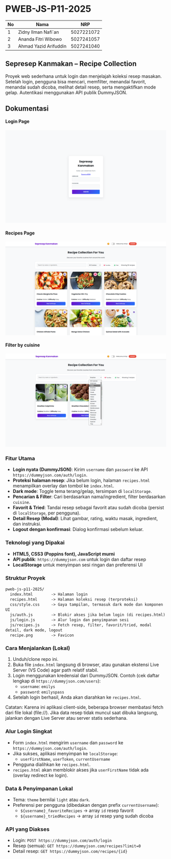 # PWEB-JS-P11-2025

|No  | Nama                   | NRP
|----|------------------------|---------
|1   | Zidny Ilman Nafi`an	  | 5027221072
|2   | Ananda Fitri Wibowo	  | 5027241057
|3   | Ahmad Yazid Arifuddin  |	5027241040




## Sepresep Kanmakan – Recipe Collection

Proyek web sederhana untuk login dan menjelajah koleksi resep masakan. Setelah login, pengguna bisa mencari, memfilter, menandai favorit, menandai sudah dicoba, melihat detail resep, serta mengaktifkan mode gelap. Autentikasi menggunakan API publik DummyJSON.

## Dokumentasi
#### Login Page
![alt text](images/1.png)
#### Recipes Page
![alt text](images/2.png)
#### Filter by cuisine
![alt text](images/3.png)


### Fitur Utama
- **Login nyata (DummyJSON)**: Kirim `username` dan `password` ke API `https://dummyjson.com/auth/login`.
- **Proteksi halaman resep**: Jika belum login, halaman `recipes.html` menampilkan overlay dan tombol ke `index.html`.
- **Dark mode**: Toggle tema terang/gelap, tersimpan di `localStorage`.
- **Pencarian & Filter**: Cari berdasarkan nama/ingredient, filter berdasarkan `cuisine`.
- **Favorit & Tried**: Tandai resep sebagai favorit atau sudah dicoba (persist di `localStorage`, per pengguna).
- **Detail Resep (Modal)**: Lihat gambar, rating, waktu masak, ingredient, dan instruksi.
- **Logout dengan konfirmasi**: Dialog konfirmasi sebelum keluar.

### Teknologi yang Dipakai
- **HTML5, CSS3 (Poppins font), JavaScript murni**
- **API publik**: `https://dummyjson.com` untuk login dan daftar resep
- **LocalStorage** untuk menyimpan sesi ringan dan preferensi UI
  
### Struktur Proyek
```
pweb-js-p11-2025/
  index.html        -> Halaman login
  recipes.html      -> Halaman koleksi resep (terproteksi)
  css/style.css     -> Gaya tampilan, termasuk dark mode dan komponen UI
  js/auth.js        -> Blokir akses jika belum login (di recipes.html)
  js/login.js       -> Alur login dan penyimpanan sesi
  js/recipes.js     -> Fetch resep, filter, favorit/tried, modal detail, dark mode, logout
  recipe.png        -> Favicon
```

### Cara Menjalankan (Lokal)
1. Unduh/clone repo ini.
2. Buka file `index.html` langsung di browser, atau gunakan ekstensi Live Server (VS Code) agar path relatif stabil.
3. Login menggunakan kredensial dari DummyJSON. Contoh (cek daftar lengkap di `https://dummyjson.com/users`):
   - `username`: `emilys`
   - `password`: `emilyspass`
4. Setelah login berhasil, Anda akan diarahkan ke `recipes.html`.

Catatan: Karena ini aplikasi client-side, beberapa browser membatasi fetch dari file lokal (file://). Jika data resep tidak muncul saat dibuka langsung, jalankan dengan Live Server atau server statis sederhana.

### Alur Login Singkat
- Form `index.html` mengirim `username` dan `password` ke `https://dummyjson.com/auth/login`.
- Jika sukses, aplikasi menyimpan ke `localStorage`:
  - `userFirstName`, `userToken`, `currentUsername`
- Pengguna dialihkan ke `recipes.html`.
- `recipes.html` akan memblokir akses jika `userFirstName` tidak ada (overlay redirect ke login).

### Data & Penyimpanan Lokal
- Tema: `theme` bernilai `light` atau `dark`.
- Preferensi per pengguna (dibedakan dengan prefix `currentUsername`):
  - `${username}_favoriteRecipes` -> array `id` resep favorit
  - `${username}_triedRecipes`    -> array `id` resep yang sudah dicoba

### API yang Diakses
- Login: `POST https://dummyjson.com/auth/login`
- Resep (semua): `GET https://dummyjson.com/recipes?limit=0`
- Detail resep: `GET https://dummyjson.com/recipes/{id}`



